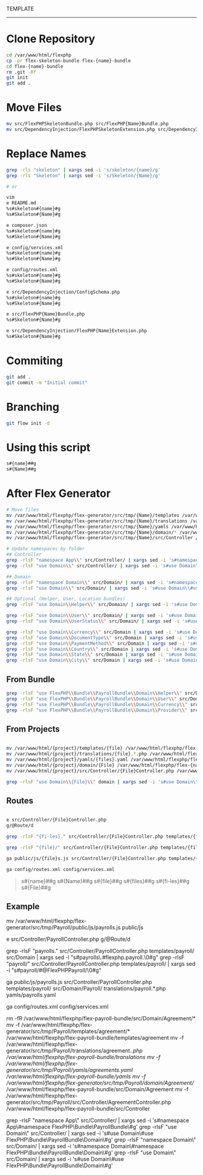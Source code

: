 TEMPLATE
___

# Clone Repository

```bash
cd /var/www/html/flexphp
cp -pr flex-skeleton-bundle flex-{name}-bundle
cd flex-{name}-bundle
rm .git -Rf
git init
git add .
```
# Move Files

```bash
mv src/FlexPHPSkeletonBundle.php src/FlexPHP{Name}Bundle.php
mv src/DependencyInjection/FlexPHPSkeletonExtension.php src/DependencyInjection/FlexPHP{Name}Extension.php
```

# Replace Names

```bash
grep -rls "skeleton" | xargs sed -i 's/skeleton/{name}/g'
grep -rls "Skeleton" | xargs sed -i 's/Skeleton/{Name}/g'

# or

vim
e README.md
%s#skeleton#{name}#g
%s#Skeleton#{Name}#g

e composer.json
%s#skeleton#{name}#g
%s#Skeleton#{Name}#g

e config/services.xml
%s#skeleton#{name}#g
%s#Skeleton#{Name}#g

e config/routes.xml
%s#skeleton#{name}#g
%s#Skeleton#{Name}#g

e src/DependencyInjection/ConfigSchema.php
%s#skeleton#{name}#g
%s#Skeleton#{Name}#g

e src/FlexPHP{Name}Bundle.php
%s#Skeleton#{Name}#g

e src/DependencyInjection/FlexPHP{Name}Extension.php
%s#Skeleton#{Name}#g
```

# Commiting

```bash
git add .
git commit -m "Initial commit"
```

# Branching

```bash
git flow init -d
```

# Using this script

```bash
s#{name}##g
s#{Name}##g
```

# After Flex Generator

```bash
# Move files
mv /var/www/html/flexphp/flex-generator/src/tmp/{Name}/templates /var/www/html/flexphp/flex-{name}-bundle/
mv /var/www/html/flexphp/flex-generator/src/tmp/{Name}/translations /var/www/html/flexphp/flex-{name}-bundle/
mv /var/www/html/flexphp/flex-generator/src/tmp/{Name}/yamls /var/www/html/flexphp/flex-{name}-bundle/
mv /var/www/html/flexphp/flex-generator/src/tmp/{Name}/domain/* /var/www/html/flexphp/flex-{name}-bundle/src/Domain
mv /var/www/html/flexphp/flex-generator/src/tmp/{Name}/src/Controller /var/www/html/flexphp/flex-{name}-bundle/src

# Update namespaces by folder
## Controller
grep -rlsF "namespace App\\" src/Controller/ | xargs sed -i 's#namespace App\\#namespace FlexPHP\\Bundle\\{Name}Bundle\\#g'
grep -rlsF "use Domain\\" src/Controller/ | xargs sed -i 's#use Domain\\#use FlexPHP\\Bundle\\{Name}Bundle\\Domain\\#g'

## Domain
grep -rlsF "namespace Domain\\" src/Domain/ | xargs sed -i 's#namespace Domain\\#namespace FlexPHP\\Bundle\\{Name}Bundle\\Domain\\#g'
grep -rlsF "use Domain\\" src/Domain/ | xargs sed -i 's#use Domain\\#use FlexPHP\\Bundle\\{Name}Bundle\\Domain\\#g'

## Optional (Helper, User, Location bundles)
grep -rlsF "use Domain\\Helper\\" src/Domain/ | xargs sed -i 's#use Domain\\Helper\\#use FlexPHP\\Bundle\\HelperBundle\\Domain\\Helper\\#g'

grep -rlsF "use Domain\\User\\" src/Domain/ | xargs sed -i 's#use Domain\\User\\#use FlexPHP\\Bundle\\UserBundle\\Domain\\User\\#g'
grep -rlsF "use Domain\\UserStatus\\" src/Domain/ | xargs sed -i 's#use Domain\\UserStatus\\#use FlexPHP\\Bundle\\UserBundle\\Domain\\User\\#g'

grep -rlsF "use Domain\\Currency\\" src/Domain | xargs sed -i 's#use Domain\\Currency\\#use FlexPHP\\Bundle\\LocationBundle\\Domain\\Currency\\#g'
grep -rlsF "use Domain\\DocumentType\\" src/Domain | xargs sed -i 's#use Domain\\DocumentType\\#use FlexPHP\\Bundle\\LocationBundle\\Domain\\DocumentType\\#g'
grep -rlsF "use Domain\\PaymentMethod\\" src/Domain | xargs sed -i 's#use Domain\\PaymentMethod\\#use FlexPHP\\Bundle\\LocationBundle\\Domain\\PaymentMethod\\#g'
grep -rlsF "use Domain\\Country\\" src/Domain | xargs sed -i 's#use Domain\\Country\\#use FlexPHP\\Bundle\\LocationBundle\\Domain\\Country\\#g'
grep -rlsF "use Domain\\State\\" src/Domain | xargs sed -i 's#use Domain\\State\\#use FlexPHP\\Bundle\\LocationBundle\\Domain\\State\\#g'
grep -rlsF "use Domain\\City\\" src/Domain | xargs sed -i 's#use Domain\\City\\#use FlexPHP\\Bundle\\LocationBundle\\Domain\\City\\#g'
```

## From Bundle

```bash
grep -rlsF "use FlexPHP\\Bundle\\PayrollBundle\\Domain\\Helper\\" src/Domain | xargs sed -i 's#use FlexPHP\\Bundle\\PayrollBundle\\Domain\\Helper\\#use FlexPHP\\Bundle\\HelperBundle\\Domain\\Helper\\#g'
grep -rlsF "use FlexPHP\\Bundle\\PayrollBundle\\Domain\\User\\" src/Domain | xargs sed -i 's#use FlexPHP\\Bundle\\PayrollBundle\\Domain\\User\\#use FlexPHP\\Bundle\\UserBundle\\Domain\\User\\#g'
grep -rlsF "use FlexPHP\\Bundle\\PayrollBundle\\Domain\\Currency\\" src/Domain | xargs sed -i 's#use FlexPHP\\Bundle\\PayrollBundle\\Domain\\Currency\\#use FlexPHP\\Bundle\\LocationBundle\\Domain\\Currency\\#g'
grep -rlsF "use FlexPHP\\Bundle\\PayrollBundle\\Domain\\Provider\\" src/Domain | xargs sed -i 's#use FlexPHP\\Bundle\\PayrollBundle\\Domain\\Provider\\#use FlexPHP\\Bundle\\InvoiceBundle\\Domain\\Provider\\#g'
```

## From Projects

```bash

mv /var/www/html/{project}/templates/{file} /var/www/html/flexphp/flex-{name}-bundle/templates
mv /var/www/html/{project}/translations/{file}.*.php /var/www/html/flexphp/flex-{name}-bundle/translations
mv /var/www/html/{project}/yamls/{files}.yaml /var/www/html/flexphp/flex-{name}-bundle/yamls
mv /var/www/html/{project}/domain/{File} /var/www/html/flexphp/flex-{name}-bundle/src/Domain
mv /var/www/html/{project}/src/Controller/{File}Controller.php /var/www/html/flexphp/flex-{name}-bundle/src/Controller

grep -rlsF "use Domain\\{File}\\" domain | xargs sed -i 's#use Domain\\{File}\\#use FlexPHP\\Bundle\\{Name}Bundle\\Domain\\{File}\\#g'

```

## Routes

```bash

e src/Controller/{File}Controller.php
g/@Route/d

grep -rlsF "{fi-les}." src/Controller/{File}Controller.php templates/{file}/ src/Domain | xargs sed -i "s#{fi-les}\\.#flexphp.{name}.\\0#g"

grep -rlsF "{file}/" src/Controller/{File}Controller.php templates/{file}/ | xargs sed -i "s#{file}/#@FlexPHP{Name}/\\0#g"

ga public/js/{file}s.js src/Controller/{File}Controller.php templates/{file}/ src/Domain/{File}/ translations/{file}.*.php yamls/{files}.yaml

ga config/routes.xml config/services.xml

```
> s#{name}##g
> s#{Name}##g
> s#{file}##g
> s#{files}##g
> s#{fi-les}##g
> s#{File}##g

## Example

mv /var/www/html/flexphp/flex-generator/src/tmp/Payroll/public/js/payrolls.js public/js

e src/Controller/PayrollController.php
g/@Route/d

grep -rlsF "payrolls." src/Controller/PayrollController.php templates/payroll/ src/Domain | xargs sed -i "s#payrolls\\.#flexphp.payroll.\\0#g"
grep -rlsF "payroll/" src/Controller/PayrollController.php templates/payroll/ | xargs sed -i "s#payroll/#@FlexPHPPayroll/\\0#g"

ga public/js/payrolls.js src/Controller/PayrollController.php templates/payroll/ src/Domain/Payroll/ translations/payroll.*.php yamls/payrolls.yaml

ga config/routes.xml config/services.xml

rm -fR /var/www/html/flexphp/flex-payroll-bundle/src/Domain/Agreement/*
mv -f /var/www/html/flexphp/flex-generator/src/tmp/Payroll/templates/agreement/* /var/www/html/flexphp/flex-payroll-bundle/templates/agreement
mv -f /var/www/html/flexphp/flex-generator/src/tmp/Payroll/translations/agreement.*.php /var/www/html/flexphp/flex-payroll-bundle/translations
mv -f /var/www/html/flexphp/flex-generator/src/tmp/Payroll/yamls/agreements.yaml /var/www/html/flexphp/flex-payroll-bundle/yamls
mv -f /var/www/html/flexphp/flex-generator/src/tmp/Payroll/domain/Agreement/* /var/www/html/flexphp/flex-payroll-bundle/src/Domain/Agreement
mv -f /var/www/html/flexphp/flex-generator/src/tmp/Payroll/src/Controller/AgreementController.php /var/www/html/flexphp/flex-payroll-bundle/src/Controller

grep -rlsF "namespace App\\" src/Controller/ | xargs sed -i 's#namespace App\\#namespace FlexPHP\\Bundle\\PayrollBundle\\#g'
grep -rlsF "use Domain\\" src/Controller/ | xargs sed -i 's#use Domain\\#use FlexPHP\\Bundle\\PayrollBundle\\Domain\\#g'
grep -rlsF "namespace Domain\\" src/Domain/ | xargs sed -i 's#namespace Domain\\#namespace FlexPHP\\Bundle\\PayrollBundle\\Domain\\#g'
grep -rlsF "use Domain\\" src/Domain/ | xargs sed -i 's#use Domain\\#use FlexPHP\\Bundle\\PayrollBundle\\Domain\\#g'
